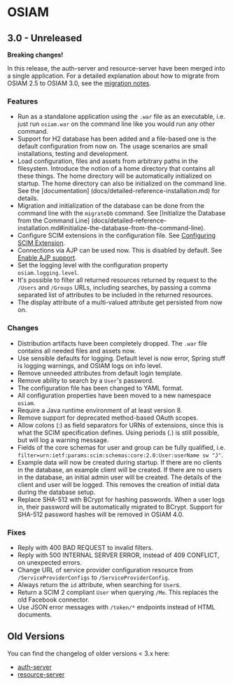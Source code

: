 # OSIAM

## 3.0 - Unreleased

**Breaking changes!**

In this release, the auth-server and resource-server have been merged into a
single application. For a detailed explanation about how to migrate from
OSIAM 2.5 to OSIAM 3.0, see the [migration notes](docs/migration.md).

### Features

- Run as a standalone application using the `.war` file as an executable, i.e.
  just run `osiam.war` on the command line like you would run any other command.
- Support for H2 database has been added and a file-based one is the default
  configuration from now on. The usage scenarios are small installations,
  testing and development.
- Load configuration, files and assets from arbitrary paths in the filesystem.
  Introduce the notion of a home directory that contains all these things. The
  home directory will be automatically initialized on startup. The home
  directory can also be initialized on the command line. See the [documentation]
  (docs/detailed-reference-installation.md) for details.
- Migration and initialization of the database can be done from the command line
  with the `migrateDb` command. See [Initialize the Database from the Command Line]
  (docs/detailed-reference-installation.md#initialize-the-database-from-the-command-line).
- Configure SCIM extensions in the configuration file. See
  [Configuring SCIM Extension](docs/detailed-reference-installation.md#configuring-scim-extension).
- Connections via AJP can be used now. This is disabled by default. See
  [Enable AJP support](docs/detailed-reference-installation.md#enable-ajp-support).
- Set the logging level with the configuration property `osiam.logging.level`.
- It's possible to filter all returned resources returned by request to the `/Users`
  and `/Groups` URLs, including searches, by passing a comma separated list of
  attributes to be included in the returned resources.
- The display attribute of a multi-valued attribute get persisted from now on.

### Changes

- Distribution artifacts have been completely dropped. The `.war` file contains
  all needed files and assets now.
- Use sensible defaults for logging. Default level is now error, Spring stuff
  is logging warnings, and OSIAM logs on info level.
- Remove unneeded attributes from default login template.
- Remove ability to search by a `User`'s password.
- The configuration file has been changed to YAML format.
- All configuration properties have been moved to a new namespace `osiam`.
- Require a Java runtime environment of at least version 8.
- Remove support for deprecated method-based OAuth scopes.
- Allow colons (:) as field separators for URNs of extensions, since this is
  what the SCIM specification defines. Using periods (.) is still possible,
  but will log a warning message.
- Fields of the core schemas for user and group can be fully qualified, i.e.
  `filter=urn:ietf:params:scim:schemas:core:2.0:User:userName sw "J"`.
- Example data will now be created during startup. If there are no clients in
  the database, an example client will be created. If there are no users in the
  database, an initial admin user will be created. The details of the client and
  user will be logged. This removes the creation of initial data during the
  database setup.
- Replace SHA-512 with BCrypt for hashing passwords. When a user logs in, their
  password will be automatically migrated to BCrypt. Support for SHA-512
  password hashes will be removed in OSIAM 4.0.

### Fixes

- Reply with 400 BAD REQUEST to invalid filters.
- Reply with 500 INTERNAL SERVER ERROR, instead of 409 CONFLICT, on unexpected
  errors.
- Change URL of service provider configuration resource from
  `/ServiceProviderConfigs` to `/ServiceProviderConfig`.
- Always return the `id` attribute, when searching for `User`s.
- Return a SCIM 2 compliant `User` when querying `/Me`. This replaces the old Facebook
  connector.
- Use JSON error messages with `/token/*` endpoints instead of HTML documents.

## Old Versions

You can find the changelog of older versions < 3.x here:

- [auth-server](https://github.com/osiam/auth-server/blob/master/CHANGELOG.md)
- [resource-server](https://github.com/osiam/resource-server/blob/master/CHANGELOG.md)

